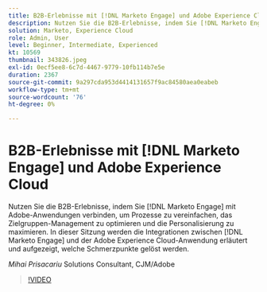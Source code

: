 ```yaml
---
title: B2B-Erlebnisse mit [!DNL Marketo Engage] und Adobe Experience Cloud
description: Nutzen Sie die B2B-Erlebnisse, indem Sie [!DNL Marketo Engage] mit Adobe-Anwendungen verbinden, um Prozesse zu vereinfachen, das Zielgruppen-Management zu optimieren und die Personalisierung zu maximieren.
solution: Marketo, Experience Cloud
role: Admin, User
level: Beginner, Intermediate, Experienced
kt: 10569
thumbnail: 343826.jpeg
exl-id: 0ecf5ee8-6c7d-4467-9779-10fb114b7e5e
duration: 2367
source-git-commit: 9a297cda953d4414131657f9ac84580aea0eabeb
workflow-type: tm+mt
source-wordcount: '76'
ht-degree: 0%

---
```


# B2B-Erlebnisse mit [!DNL Marketo Engage] und Adobe Experience Cloud

Nutzen Sie die B2B-Erlebnisse, indem Sie [!DNL Marketo Engage] mit Adobe-Anwendungen verbinden, um Prozesse zu vereinfachen, das Zielgruppen-Management zu optimieren und die Personalisierung zu maximieren. In dieser Sitzung werden die Integrationen zwischen [!DNL Marketo Engage] und der Adobe Experience Cloud-Anwendung erläutert und aufgezeigt, welche Schmerzpunkte gelöst werden.

*Mihai Prisacariu* Solutions Consultant, CJM/Adobe

>[!VIDEO](https://video.tv.adobe.com/v/343826/?quality=12&learn=on)
